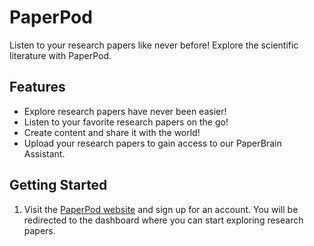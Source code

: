 # PaperPod

Listen to your research papers like never before! Explore the scientific literature with PaperPod.

## Features

- Explore research papers have never been easier!
- Listen to your favorite research papers on the go!
- Create content and share it with the world!
- Upload your research papers to gain access to our PaperBrain Assistant.

## Getting Started

1. Visit the [PaperPod website](https://paperbrain.org) and sign up for an account. You will be redirected to the dashboard where you can start exploring research papers.
